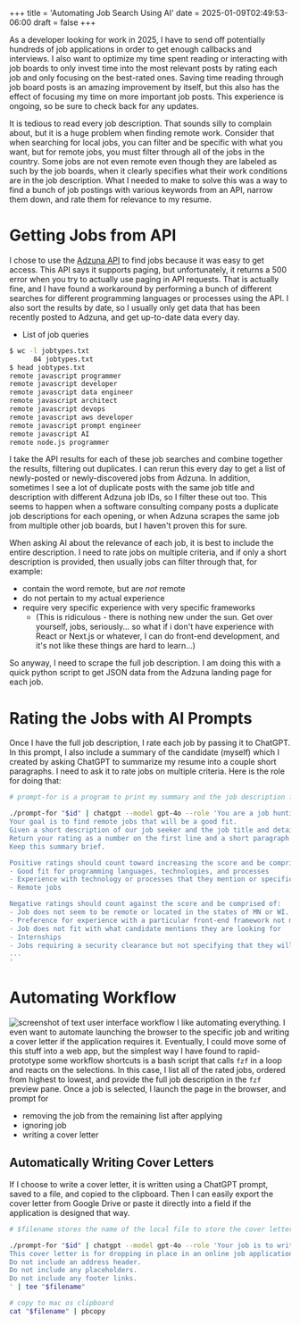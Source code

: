 +++
title = 'Automating Job Search Using AI'
date = 2025-01-09T02:49:53-06:00
draft = false
+++

As a developer looking for work in 2025, I have to send off potentially hundreds of job applications in order to get enough callbacks and interviews.
I also want to optimize my time spent reading or interacting with job boards to only invest time into the most relevant posts by rating each job and only focusing on the best-rated ones.
Saving time reading through job board posts is an amazing improvement by itself, but this also has the effect of focusing my time on more important job posts.
This experience is ongoing, so be sure to check back for any updates.

It is tedious to read every job description. That sounds silly to complain about, but it is a huge problem when finding remote work.
Consider that when searching for local jobs, you can filter and be specific with what you want, but for remote jobs, you must filter through all of the jobs in the country.
Some jobs are not even remote even though they are labeled as such by the job boards, when it clearly specifies what their work conditions are in the job description.
What I needed to make to solve this was a way to find a bunch of job postings with various keywords from an API, narrow them down, and rate them for relevance to my resume.

# Getting Jobs from API
I chose to use the [Adzuna API](https://developer.adzuna.com/docs/search) to find jobs because it was easy to get access.
This API says it supports paging, but unfortunately, it returns a 500 error when you try to actually use paging in API requests.
That is actually fine, and I have found a workaround by performing a bunch of different searches for different programming languages or processes using the API.
I also sort the results by date, so I usually only get data that has been recently posted to Adzuna, and get up-to-date data every day.

- List of job queries
```bash
$ wc -l jobtypes.txt
      84 jobtypes.txt
$ head jobtypes.txt
remote javascript programmer
remote javascript developer
remote javascript data engineer
remote javascript architect
remote javascript devops
remote javascript aws developer
remote javascript prompt engineer
remote javascript AI
remote node.js programmer
```

I take the API results for each of these job searches and combine together the results, filtering out duplicates.
I can rerun this every day to get a list of newly-posted or newly-discovered jobs from Adzuna.
In addition, sometimes I see a lot of duplicate posts with the same job title and description with different Adzuna job IDs, so I filter these out too.
This seems to happen when a software consulting company posts a duplicate job descriptions for each opening, or when Adzuna scrapes the same job from multiple other job boards, but I haven't proven this for sure.

When asking AI about the relevance of each job, it is best to include the entire description.
I need to rate jobs on multiple criteria, and if only a short description is provided, then usually jobs can filter through that, for example:
- contain the word remote, but are _not_ remote
- do not pertain to my actual experience
- require very specific experience with very specific frameworks
  - (This is ridiculous - there is nothing new under the sun. Get over yourself, jobs, seriously... so what if i don't have experience with React or Next.js or whatever, I can do front-end development, and it's not like these things are hard to learn...)

So anyway, I need to scrape the full job description. I am doing this with a quick python script to get JSON data from the Adzuna landing page for each job.

# Rating the Jobs with AI Prompts
Once I have the full job description, I rate each job by passing it to ChatGPT.
In this prompt, I also include a summary of the candidate (myself) which I created by asking ChatGPT to summarize my resume into a couple short paragraphs.
I need to ask it to rate jobs on multiple criteria.
Here is the role for doing that:

```bash
# prompt-for is a program to print my summary and the job description for the job ID passed in as a parameter. it gets piped into chatgpt as a prompt.

./prompt-for "$id" | chatgpt --model gpt-4o --role 'You are a job hunting assistant.
Your goal is to find remote jobs that will be a good fit.
Given a short description of our job seeker and the job title and details about the position, rate whether or not it is a good fit on a scale 1-10 with 10 being the best possible opportunity.
Return your rating as a number on the first line and a short paragraph of details or clarification about the score on the second line.
Keep this summary brief.

Positive ratings should count toward increasing the score and be comprised of:
- Good fit for programming languages, technologies, and processes
- Experience with technology or processes that they mention or specifically call out
- Remote jobs

Negative ratings should count against the score and be comprised of:
- Job does not seem to be remote or located in the states of MN or WI.
- Preference for experience with a particular front-end framework not mentioned
- Job does not fit with what candidate mentions they are looking for
- Internships
- Jobs requiring a security clearance but not specifying that they will help obtain such a clearance
...
'
```

# Automating Workflow
![screenshot of text user interface workflow](/fzf-job-hunt-workflow.jpg)
I like automating everything.
I even want to automate launching the browser to the specific job and writing a cover letter if the application requires it.
Eventually, I could move some of this stuff into a web app, but the simplest way I have found to rapid-prototype some workflow shortcuts is a bash script that calls `fzf` in a loop and reacts on the selections.
In this case, I list all of the rated jobs, ordered from highest to lowest, and provide the full job description in the `fzf` preview pane.
Once a job is selected, I launch the page in the browser, and prompt for
- removing the job from the remaining list after applying
- ignoring job
- writing a cover letter

## Automatically Writing Cover Letters
If I choose to write a cover letter, it is written using a ChatGPT prompt, saved to a file, and copied to the clipboard.
Then I can easily export the cover letter from Google Drive or paste it directly into a field if the application is designed that way.
```bash
# $filename stores the name of the local file to store the cover letter.

./prompt-for "$id" | chatgpt --model gpt-4o --role 'Your job is to write a short, complete cover letter for a candidate given the candidate description and job description.
This cover letter is for dropping in place in an online job application.
Do not include an address header.
Do not include any placeholders.
Do not include any footer links.
' | tee "$filename"

# copy to mac os clipboard
cat "$filename" | pbcopy
```
